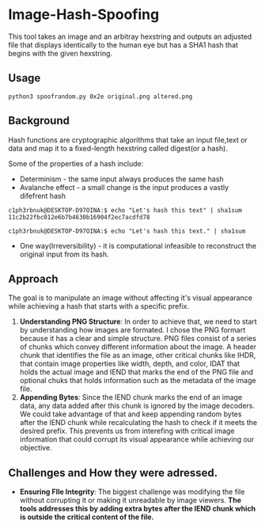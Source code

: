 # Image-Hash-Spoofing
This tool takes an image and an arbitray hexstring and outputs an adjusted file that displays identically to the human eye but has a SHA1 hash that begins with the given hexstring.

## Usage
`python3 spoofrandom.py 0x2e original.png altered.png`

## Background
Hash functions are cryptographic algorithms that take an input file,text or data and map it to a fixed-length hexstring called digest(or a hash).

Some of the properties of a hash include:
* Determinism - the same input always produces the same hash
* Avalanche effect - a small change is the input produces a vastly difefrent hash

`c1ph3rbnuk@DESKTOP-D97OINA:$ echo "Let's hash this text" | sha1sum 11c2b22fbc012e6b7b4630b16904f2ec7acdfd78`

`c1ph3rbnuk@DESKTOP-D97OINA:$ echo "Let's hash this text." | sha1sum`

* One way(Irreversibility) - it is computational infeasible to reconstruct the original input from its hash.


## Approach
The goal is to manipulate an image without affecting it's visual appearance while achieving a hash that starts with a specific prefix.

1. **Understanding PNG Structure**: In order to achieve that, we need to start by understanding how images are formated. I chose the PNG formart because it has a clear and simple structure. PNG files consist of a series of chunks which convey different information about the image. A header chunk that identifies the file as an image, other critical chunks like IHDR, that contain image properties like width, depth, and color, IDAT that holds the actual image and IEND that marks the end of the PNG file and optional chuks that holds information such as the metadata of the image file.
2. **Appending Bytes**: Since the IEND chunk marks the end of an image data, any data added after this chunk is ignored by the image decoders. We could take advantage of that and keep appending random bytes after the IEND chunk while recalculating the hash to check if it meets the desired prefix. This prevents us from interefing with critical image information that could corrupt its visual appearance while achieving our objective.


## Challenges and How they were adressed.
- **Ensuring FIle Integrity**: The biggest challenge was modifying the file without corrupting it or making it unreadable by image viewers. **The tools addresses this by adding extra bytes after the IEND chunk which is outside the critical content of the file.**